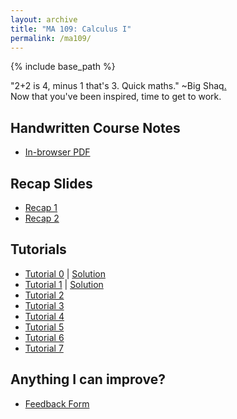 ```yaml
---
layout: archive
title: "MA 109: Calculus I"
permalink: /ma109/
---
```

{% include base_path %}

"2+2 is 4, minus 1 that's 3. Quick maths." ~Big Shaq[.](https://open.spotify.com/track/6X5OFBbrsHRsyO1zP7udgr?si=8f8c66574dab4bd6)<br>
Now that you've been inspired, time to get to work.

## Handwritten Course Notes

- [In-browser PDF](/files/resources/ma109/ma109_agni.pdf)


## Recap Slides

- [Recap 1](/files/resources/ma109/ma109recap1.pdf)
- [Recap 2](/files/resources/ma109/ma109recap2.pdf)


## Tutorials 

- [Tutorial 0](/files/resources/ma109/ma109_tutorial0.pdf) \| [Solution](/files/resources/ma109/ma109_tut0soln.pdf)
- [Tutorial 1](/files/resources/ma109/ma109_tutorial1.pdf) \| [Solution](/files/resources/ma109/ma109_tut1soln.pdf)
- [Tutorial 2](/files/resources/ma109/ma109_tutorial2.pdf) 
- [Tutorial 3](/files/resources/ma109/ma109_tutorial3.pdf)
- [Tutorial 4](/files/resources/ma109/ma109_tutorial4.pdf) 
- [Tutorial 5](/files/resources/ma109/ma109_tutorial5.pdf)
- [Tutorial 6](/files/resources/ma109/ma109_tutorial6.pdf) 
- [Tutorial 7](/files/resources/ma109/ma109_tutorial7.pdf)

## Anything I can improve?

- [Feedback Form](https://forms.gle/vWkpEdB5bGcQu5qP9)

